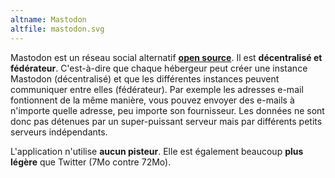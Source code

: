 ```yaml
---
altname: Mastodon
altfile: mastodon.svg
---
```


Mastodon est un réseau social alternatif [**open source**](https://github.com/mastodon/mastodon). Il est **décentralisé et fédérateur**. C'est-à-dire que chaque hébergeur peut créer une instance Mastodon (décentralisé) et que les différentes instances peuvent communiquer entre elles (fédérateur). Par exemple les adresses e-mail fontionnent de la même manière, vous pouvez envoyer des e-mails à n'importe quelle adresse, peu importe son fournisseur. Les données ne sont donc pas détenues par un super-puissant serveur mais par différents petits serveurs indépendants.

L'application n'utilise **aucun pisteur**. Elle est également beaucoup **plus légère** que Twitter (7Mo contre 72Mo).

